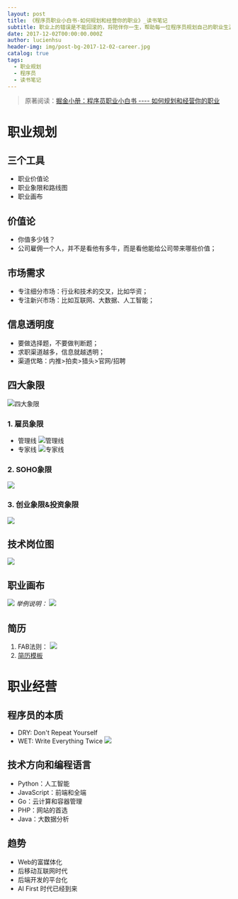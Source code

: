 ```yaml
---
layout: post
title: 《程序员职业小白书-如何规划和经营你的职业》_读书笔记
subtitle: 职业上的错误是不能回滚的，将陪伴你一生，帮助每一位程序员规划自己的职业生涯
date: 2017-12-02T00:00:00.000Z
author: lucienhsu
header-img: img/post-bg-2017-12-02-career.jpg
catalog: true
tags:
  - 职业规划
  - 程序员
  - 读书笔记
---
```


> 原著阅读：[掘金小册：程序员职业小白书 ---- 如何规划和经营你的职业](https://juejin.im/book/59e17a7ff265da430629cc4e)

# 职业规划

## 三个工具

- 职业价值论
- 职业象限和路线图
- 职业画布

## 价值论

- 你值多少钱？
- 公司雇佣一个人，并不是看他有多牛，而是看他能给公司带来哪些价值；

## 市场需求

- 专注细分市场：行业和技术的交叉，比如华资；
- 专注新兴市场：比如互联网、大数据、人工智能；

## 信息透明度

- 要做选择题，不要做判断题；
- 求职渠道越多，信息就越透明；
- 渠道优略：内推>拍卖>猎头>官网/招聘

## 四大象限

![四大象限](https://user-gold-cdn.xitu.io/2017/11/2/b285349a88c623f7da8f370f80fbf9a3)

### 1\. 雇员象限

- 管理线 ![管理线](https://user-gold-cdn.xitu.io/2017/11/2/7f8b77536315d297f34bd48c6996e004?imageView2/0/w/1280/h/960/format/webp/ignore-error/1)
- 专家线 ![专家线](https://user-gold-cdn.xitu.io/2017/11/2/0211f73aa6a77f1ebd9ee11a27580d13?imageView2/0/w/1280/h/960/format/webp/ignore-error/1)

### 2\. SOHO象限

![](https://user-gold-cdn.xitu.io/2017/11/2/b639e52e561ce8fbdd85fbc1856763fd?imageView2/0/w/1280/h/960/format/webp/ignore-error/1)

### 3\. 创业象限&投资象限

![](https://user-gold-cdn.xitu.io/2017/11/2/b01031228880eab10078072306ad874d?imageView2/0/w/1280/h/960/format/webp/ignore-error/1)

## 技术岗位图

![](https://user-gold-cdn.xitu.io/2017/11/2/a15a69f7d391bb82782c81cf383df6f3?imageView2/0/w/1280/h/960/format/webp/ignore-error/1)

## 职业画布

![](https://user-gold-cdn.xitu.io/2017/11/2/a32ea613f8a2854f3c5c96fa773df468?imageView2/0/w/1280/h/960/format/webp/ignore-error/1) _举例说明：_ ![](https://user-gold-cdn.xitu.io/2017/11/2/b4f2c8ff8f589070414c2b165da95fc4?imageView2/0/w/1280/h/960/format/webp/ignore-error/1)

## 简历

1. FAB法则： ![](https://user-gold-cdn.xitu.io/2017/11/2/64348c8ca3ef17f487e00f09da46632b?imageView2/0/w/1280/h/960/format/webp/ignore-error/1)
2. [简历模板](https://github.com/geekcompany/ResumeSample "简历模板")

# 职业经营

## 程序员的本质

- DRY: Don't Repeat Yourself
- WET: Write Everything Twice ![](https://user-gold-cdn.xitu.io/2017/11/2/1e70176dbf79a38b5e430920d95b403b?imageView2/0/w/1280/h/960/format/webp/ignore-error/1)

## 技术方向和编程语言

- Python：人工智能
- JavaScript：前端和全端
- Go：云计算和容器管理
- PHP：网站的首选
- Java：大数据分析

## 趋势

- Web的富媒体化
- 后移动互联网时代
- 后端开发的平台化
- AI First 时代已经到来
